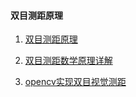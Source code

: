 



#### 双目测距原理







1. [双目测距原理](https://blog.csdn.net/sinat_31135199/article/details/70891442)

2. [双目测距数学原理详解](https://blog.csdn.net/u013832707/article/details/53781810)
3. [opencv实现双目视觉测距](https://blog.csdn.net/xiao__run/article/details/78900652)

